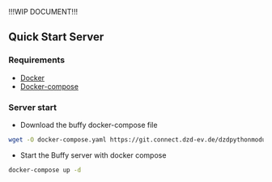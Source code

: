 
!!!WIP DOCUMENT!!!
## Quick Start Server

### Requirements

* [Docker](https://docs.docker.com/engine/install/)
* [Docker-compose](https://docs.docker.com/compose/install/compose-plugin/)

### Server start

* Download the buffy docker-compose file 

```bash
wget -O docker-compose.yaml https://git.connect.dzd-ev.de/dzdpythonmodules/buffy/-/raw/main/docker-compose.yaml?inline=false
```

* Start the Buffy server with docker compose

```bash
docker-compose up -d
```